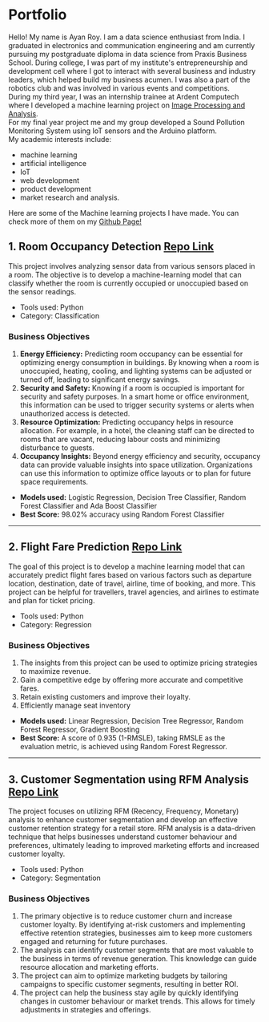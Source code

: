 # Portfolio

Hello! My name is Ayan Roy. I am a data science enthusiast from India. I graduated in electronics and communication engineering and am currently pursuing my postgraduate diploma in data science from Praxis Business School. During college, I was part of my institute's entrepreneurship and development cell where I got to interact with several business and industry leaders, which helped build my business acumen. I was also a part of the robotics club and was involved in various events and competitions. <br>
During my third year, I was an internship trainee at Ardent Computech where I developed a machine learning project on [Image Processing and Analysis](https://github.com/AyanRoy22/Image-Analysis-and-Colour-Identification). <br>
For my final year project me and my group developed a Sound Pollution Monitoring System using IoT sensors and the Arduino platform. <br>
My academic interests include: 
- machine learning
- artificial intelligence
- IoT
- web development
- product development
- market research and analysis.

Here are some of the Machine learning projects I have made. You can check more of them on my [Github Page!](https://github.com/AyanRoy22)

## 1. Room Occupancy Detection [Repo Link](https://github.com/AyanRoy22/Room_Occupancy_Detection)
This project involves analyzing sensor data from various sensors placed in a room. The objective is to develop a machine-learning model that can classify whether the room is currently occupied or unoccupied based on the sensor readings. 

- Tools used: Python <br>
- Category: Classification <br>

### Business Objectives
1. **Energy Efficiency:** Predicting room occupancy can be essential for optimizing energy consumption in buildings. By knowing when a room is unoccupied, heating, cooling, and lighting systems can be adjusted or turned off, leading to significant energy savings.
2. **Security and Safety:** Knowing if a room is occupied is important for security and safety purposes. In a smart home or office environment, this information can be used to trigger security systems or alerts when unauthorized access is detected.
3. **Resource Optimization:** Predicting occupancy helps in resource allocation. For example, in a hotel, the cleaning staff can be directed to rooms that are vacant, reducing labour costs and minimizing disturbance to guests.
4. **Occupancy Insights:** Beyond energy efficiency and security, occupancy data can provide valuable insights into space utilization. Organizations can use this information to optimize office layouts or to plan for future space requirements.

- **Models used:** Logistic Regression, Decision Tree Classifier, Random Forest Classifier and Ada Boost Classifier <br>
- **Best Score:** 98.02% accuracy using Random Forest Classifier <br>

<hr>

## 2. Flight Fare Prediction [Repo Link](https://github.com/AyanRoy22/Flight_Ticket_Price_Prediction)
The goal of this project is to develop a machine learning model that can accurately predict flight fares based on various factors such as departure location, destination, date of travel, airline, time of booking, and more. This project can be helpful for travellers, travel agencies, and airlines to estimate and plan for ticket pricing.

- Tools used: Python <br>
- Category: Regression <br>

### Business Objectives
1. The insights from this project can be used to optimize pricing strategies to maximize revenue. <br>
2. Gain a competitive edge by offering more accurate and competitive fares. <br>
3. Retain existing customers and improve their loyalty. <br>
4. Efficiently manage seat inventory <br>

- **Models used:** Linear Regression, Decision Tree Regressor, Random Forest Regressor, Gradient Boosting <br>
- **Best Score:** A score of 0.935 (1-RMSLE), taking RMSLE as the evaluation metric, is achieved using Random Forest Regressor. <br>

<hr>

## 3. Customer Segmentation using RFM Analysis [Repo Link](https://github.com/AyanRoy22/RFM-Analysis)
The project focuses on utilizing RFM (Recency, Frequency, Monetary) analysis to enhance customer segmentation and develop an effective customer retention strategy for a retail store. RFM analysis is a data-driven technique that helps businesses understand customer behaviour and preferences, ultimately leading to improved marketing efforts and increased customer loyalty.

- Tools used: Python
- Category: Segmentation

### Business Objectives
1. The primary objective is to reduce customer churn and increase customer loyalty. By identifying at-risk customers and implementing effective retention strategies, businesses aim to keep more customers engaged and returning for future purchases.
2. The analysis can identify customer segments that are most valuable to the business in terms of revenue generation. This knowledge can guide resource allocation and marketing efforts.
3. The project can aim to optimize marketing budgets by tailoring campaigns to specific customer segments, resulting in better ROI.
4. The project can help the business stay agile by quickly identifying changes in customer behaviour or market trends. This allows for timely adjustments in strategies and offerings.
